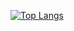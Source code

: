
[![Top Langs](https://github-readme-stats.vercel.app/api/top-langs/?username=kimys9295@gamil.com)](https://github.com/kimys9295@gamil.com/github-readme-stats)
